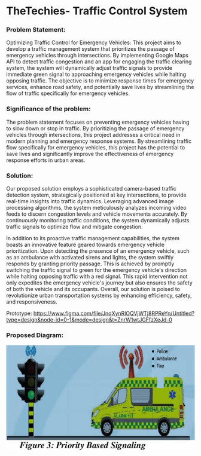 # TheTechies- Traffic Control System

### Problem Statement: 
Optimizing Traffic Control for Emergency Vehicles:  This project aims to develop a traffic management system that prioritizes the passage of emergency vehicles through intersections. By implementing Google Maps API to detect traffic congestion and an app for engaging the traffic clearing system, the system will dynamically adjust traffic signals to provide immediate green signal to approaching emergency vehicles while halting opposing traffic. The objective is to minimize response times for emergency services, enhance road safety, and potentially save lives by streamlining the flow of traffic specifically for emergency vehicles.

### Significance of the problem:
The problem statement focuses on preventing emergency vehicles having to slow down or stop in traffic. By prioritizing the passage of emergency vehicles through intersections, this project addresses a critical need in modern planning and emergency response systems. By streamlining traffic flow specifically for emergency vehicles, this project has the potential to save lives and significantly improve the effectiveness of emergency response efforts in urban areas.

### Solution:
Our proposed solution employs a sophisticated camera-based traffic detection system, strategically positioned at key intersections, to provide real-time insights into traffic dynamics. Leveraging advanced image processing algorithms, the system meticulously analyzes incoming video feeds to discern congestion levels and vehicle movements accurately. By continuously monitoring traffic conditions, the system dynamically adjusts traffic signals to optimize flow and mitigate congestion.

In addition to its proactive traffic management capabilities, the system boasts an innovative feature geared towards emergency vehicle prioritization. Upon detecting the presence of an emergency vehicle, such as an ambulance with activated sirens and lights, the system swiftly responds by granting priority passage. This is achieved by promptly switching the traffic signal to green for the emergency vehicle's direction while halting opposing traffic with a red signal. This rapid intervention not only expedites the emergency vehicle's journey but also ensures the safety of both the vehicle and its occupants.
Overall, our solution is poised to revolutionize urban transportation systems by enhancing efficiency, safety, and responsiveness.


Prototype: https://www.figma.com/file/JnqXynRlOQVjWTj8RPReYn/Untitled?type=design&node-id=0-1&mode=design&t=ZnrW1wtJGFfzXeJd-0
### Proposed Diagram:

![Diagram](https://github.com/s-sukriti/TheTechies/blob/main/images/diagram.png)
